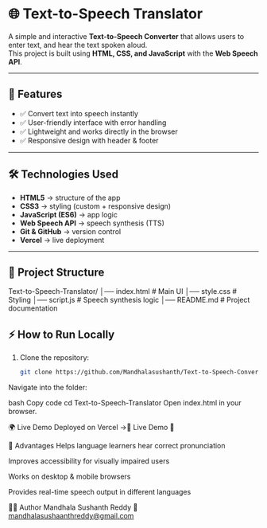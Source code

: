  # 🌐 Text-to-Speech Translator

A simple and interactive **Text-to-Speech Converter** that allows users to enter text, 
 and hear the text spoken aloud.  
This project is built using **HTML, CSS, and JavaScript** with the **Web Speech API**.

---

## 🚀 Features
- ✅ Convert text into speech instantly    
- ✅ User-friendly interface with error handling  
- ✅ Lightweight and works directly in the browser  
- ✅ Responsive design with header & footer  

---

## 🛠️ Technologies Used
- **HTML5** → structure of the app  
- **CSS3** → styling (custom + responsive design)  
- **JavaScript (ES6)** → app logic  
- **Web Speech API** → speech synthesis (TTS)  
- **Git & GitHub** → version control  
- **Vercel** → live deployment  

---

## 📂 Project Structure
Text-to-Speech-Translator/
│── index.html # Main UI
│── style.css # Styling
│── script.js # Speech synthesis logic
│── README.md # Project documentation

 

## ⚡ How to Run Locally
1. Clone the repository:
   ```bash
   git clone https://github.com/Mandhalasushanth/Text-to-Speech-Converter.git
Navigate into the folder:

bash
Copy code
cd Text-to-Speech-Translator
Open index.html in your browser.

🌍 Live Demo
Deployed on Vercel →🔗 Live Demo
 🎉
 

🎯 Advantages
Helps language learners hear correct pronunciation

Improves accessibility for visually impaired users

Works on desktop & mobile browsers

Provides real-time speech output in different languages



👨‍💻 Author
Mandhala Sushanth Reddy
📧 mandhalasushaanthreddy@gmail.com
